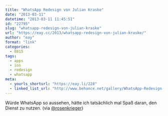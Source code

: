 ```yaml
---
title: "WhatsApp Redesign von Julian Kraske"
date: "2013-03-11"
datetime: "2013-03-11 11:45:51"
id: "22795"
slug: "whatsapp-redesign-von-julian-kraske"
url: "https://eay.cc/2013/whatsapp-redesign-von-julian-kraske/"
author: "eay"
format: "link"
categories:
  - 0815
tags:
  - apps
  - ios
  - redesign
  - whatsapp
meta:
  - yourls_shorturl: "https://eay.li/228"
  - linked_list_url: "http://www.behance.net/gallery/WhatsApp-Redesign-Concept/7458635"
---
```


Würde WhatsApp so aussehen, hätte ich tatsächlich mal Spaß daran, den Dienst zu nutzen. (via [@rosenkrieger](https://posts.app.net/3728109))
